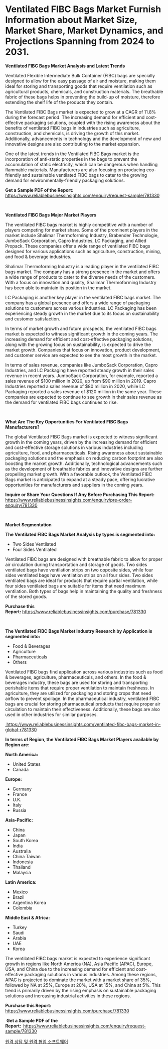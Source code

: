 <p><h1>Ventilated FIBC Bags Market Furnish Information about Market Size, Market Share, Market Dynamics, and Projections Spanning from 2024 to 2031.</h1></p><p><strong>Ventilated FIBC Bags Market Analysis and Latest Trends</strong></p>
<p><p>Ventilated Flexible Intermediate Bulk Container (FIBC) bags are specially designed to allow for the easy passage of air and moisture, making them ideal for storing and transporting goods that require ventilation such as agricultural products, chemicals, and construction materials. The breathable fabric of these bags helps in preventing the build-up of moisture, therefore extending the shelf life of the products they contain.</p><p>The Ventilated FIBC Bags market is expected to grow at a CAGR of 11.8% during the forecast period. The increasing demand for efficient and cost-effective packaging solutions, coupled with the rising awareness about the benefits of ventilated FIBC bags in industries such as agriculture, construction, and chemicals, is driving the growth of this market. Additionally, advancements in technology and the development of new and innovative designs are also contributing to the market expansion.</p><p>One of the latest trends in the Ventilated FIBC Bags market is the incorporation of anti-static properties in the bags to prevent the accumulation of static electricity, which can be dangerous when handling flammable materials. Manufacturers are also focusing on producing eco-friendly and sustainable ventilated FIBC bags to cater to the growing demand for environmentally-friendly packaging solutions.</p></p>
<p><strong>Get a Sample PDF of the Report:&nbsp;</strong> <a href="https://www.reliablebusinessinsights.com/enquiry/request-sample/781330">https://www.reliablebusinessinsights.com/enquiry/request-sample/781330</a></p>
<p>&nbsp;</p>
<p><strong>Ventilated FIBC Bags Major Market Players</strong></p>
<p><p>The ventilated FIBC bags market is highly competitive with a number of players competing for market share. Some of the prominent players in the market include Shalimar Thermoforming Industry, Brabender Technologie, JumboSack Corporation, Capro Industries, LC Packaging, and Allied Propack. These companies offer a wide range of ventilated FIBC bags designed for various applications such as agriculture, construction, mining, and food & beverage industries.</p><p>Shalimar Thermoforming Industry is a leading player in the ventilated FIBC bags market. The company has a strong presence in the market and offers a wide range of products to cater to the diverse needs of the customers. With a focus on innovation and quality, Shalimar Thermoforming Industry has been able to maintain its position in the market.</p><p>LC Packaging is another key player in the ventilated FIBC bags market. The company has a global presence and offers a wide range of packaging solutions to customers across various industries. LC Packaging has been experiencing steady growth in the market due to its focus on sustainability and customer satisfaction.</p><p>In terms of market growth and future prospects, the ventilated FIBC bags market is expected to witness significant growth in the coming years. The increasing demand for efficient and cost-effective packaging solutions, along with the growing focus on sustainability, is expected to drive the market growth. Companies that focus on innovation, product development, and customer service are expected to see the most growth in the market.</p><p>In terms of sales revenue, companies like JumboSack Corporation, Capro Industries, and LC Packaging have reported steady growth in their sales revenue in recent years. JumboSack Corporation, for example, reported a sales revenue of $100 million in 2020, up from $90 million in 2019. Capro Industries reported a sales revenue of $80 million in 2020, while LC Packaging reported a sales revenue of $120 million in the same year. These companies are expected to continue to see growth in their sales revenue as the demand for ventilated FIBC bags continues to rise.</p></p>
<p>&nbsp;</p>
<p><strong>What Are The Key Opportunities For Ventilated FIBC Bags Manufacturers?</strong></p>
<p><p>The global Ventilated FIBC Bags market is expected to witness significant growth in the coming years, driven by the increasing demand for efficient and cost-effective storage solutions in various industries including agriculture, food, and pharmaceuticals. Rising awareness about sustainable packaging solutions and the emphasis on reducing carbon footprint are also boosting the market growth. Additionally, technological advancements such as the development of breathable fabrics and innovative designs are further propelling market growth. With a favorable outlook, the Ventilated FIBC Bags market is anticipated to expand at a steady pace, offering lucrative opportunities for manufacturers and suppliers in the coming years.</p></p>
<p><strong>Inquire or Share Your Questions If Any Before Purchasing This Report:</strong> <a href="https://www.reliablebusinessinsights.com/enquiry/pre-order-enquiry/781330">https://www.reliablebusinessinsights.com/enquiry/pre-order-enquiry/781330</a></p>
<p>&nbsp;</p>
<p><strong>Market Segmentation</strong></p>
<p><strong>The Ventilated FIBC Bags Market Analysis by types is segmented into:</strong></p>
<p><ul><li>Two Sides Ventilated</li><li>Four Sides Ventilated</li></ul></p>
<p><p>Ventilated FIBC bags are designed with breathable fabric to allow for proper air circulation during transportation and storage of goods. Two sides ventilated bags have ventilation strips on two opposite sides, while four sides ventilated bags have ventilation strips on all four sides. Two sides ventilated bags are ideal for products that require partial ventilation, while four sides ventilated bags are suitable for items that need maximum ventilation. Both types of bags help in maintaining the quality and freshness of the stored goods.</p></p>
<p><strong>Purchase this Report:&nbsp;</strong><a href="https://www.reliablebusinessinsights.com/purchase/781330">https://www.reliablebusinessinsights.com/purchase/781330</a></p>
<p>&nbsp;</p>
<p><strong>The Ventilated FIBC Bags Market Industry Research by Application is segmented into:</strong></p>
<p><ul><li>Food & Beverages</li><li>Agriculture</li><li>Pharmaceuticals</li><li>Others</li></ul></p>
<p><p>Ventilated FIBC bags find application across various industries such as food & beverages, agriculture, pharmaceuticals, and others. In the food & beverages industry, these bags are used for storing and transporting perishable items that require proper ventilation to maintain freshness. In agriculture, they are utilized for packaging and storing crops that need airflow to prevent spoilage. In the pharmaceutical industry, ventilated FIBC bags are crucial for storing pharmaceutical products that require proper air circulation to maintain their effectiveness. Additionally, these bags are also used in other industries for similar purposes.</p></p>
<p><a href="https://www.reliablebusinessinsights.com/ventilated-fibc-bags-market-in-global-r781330">&nbsp;https://www.reliablebusinessinsights.com/ventilated-fibc-bags-market-in-global-r781330</a></p>
<p><strong>In terms of Region, the Ventilated FIBC Bags Market Players available by Region are:</strong></p>
<p>
    <p> <strong> North America: </strong>
        <ul>
            <li>United States</li>
            <li>Canada</li>
        </ul>
        </p> 
    <p> <strong> Europe: </strong>
        <ul>
            <li>Germany</li>
            <li>France</li>
            <li>U.K.</li>
            <li>Italy</li>
            <li>Russia</li>
        </ul>
        </p> 
    <p> <strong> Asia-Pacific: </strong>
        <ul>
            <li>China</li>
            <li>Japan</li>
            <li>South Korea</li>
            <li>India</li>
            <li>Australia</li>
            <li>China Taiwan</li>
            <li>Indonesia</li>
            <li>Thailand</li>
            <li>Malaysia</li>
        </ul>
        </p> 
    <p> <strong> Latin America: </strong>
        <ul>
            <li>Mexico</li>
            <li>Brazil</li>
            <li>Argentina Korea</li>
            <li>Colombia</li>
        </ul>
        </p> 
    <p> <strong> Middle East & Africa: </strong>
        <ul>
            <li>Turkey</li>
            <li>Saudi</li>
            <li>Arabia</li>
            <li>UAE</li>
            <li>Korea</li>
        </ul>
    </p>
    </p>
<p><p>The ventilated FIBC bags market is expected to experience significant growth in regions like North America (NA), Asia Pacific (APAC), Europe, USA, and China due to the increasing demand for efficient and cost-effective packaging solutions in various industries. Among these regions, APAC is projected to dominate the market with a market share of 35%, followed by NA at 25%, Europe at 20%, USA at 15%, and China at 5%. This trend is primarily driven by the rising emphasis on sustainable packaging solutions and increasing industrial activities in these regions.</p></p>
<p><strong>Purchase this Report: </strong><a href="https://www.reliablebusinessinsights.com/purchase/781330">https://www.reliablebusinessinsights.com/purchase/781330</a></p>
<p>&nbsp;<strong>Get a Sample PDF of the Report:&nbsp;&nbsp;</strong><a href="https://www.reliablebusinessinsights.com/enquiry/request-sample/781330">https://www.reliablebusinessinsights.com/enquiry/request-sample/781330</a></p>
<p><strong></strong></p>
<p><p><a href="https://github.com/kimvicki3212024/Market-Research-Report-List-2/blob/main/782311183407.md">원격 상담 및 원격 협업 소프트웨어</a></p></p>